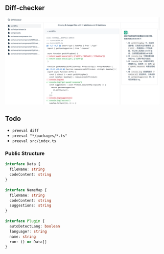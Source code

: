 ## Diff-checker

![img](https://raw.githubusercontent.com/peterroe/static-img/master/20230201004613.png)

## Todo

* `preeval diff`
* `preeval "*/packages/*.ts"`
* `preeval src/index.ts`

### Public Structure

```ts
interface Data {
  fileName: string
  codeContent: string
}

interface NameMap {
  fileName: string
  codeContent: string
  suggestions: string
}

interface Plugin {
  autoDetectLang: boolean
  language?: string
  name: string
  run: () => Data[]
}
```
